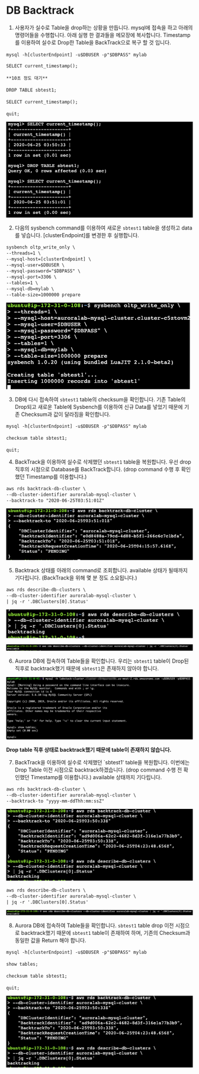 # DB Backtrack

1. 사용자가 실수로 Table을 drop하는 상황을 만듭니다. mysql에 접속을 하고 아래의 명령어들을 수행합니다. 아래 실행 한 결과들을 메모장에 복사합니다. Timestamp를 이용하여 실수로 Drop한 Table을 BackTrack으로 복구 할 것 입니다.

`mysql -h[clusterEndpoint] -u$DBUSER -p"$DBPASS" mylab`

```
SELECT current_timestamp();

**10초 정도 대기**

DROP TABLE sbtest1;

SELECT current_timestamp();

quit;

```

<kbd> ![GitHub Logo](images/5-drop-table.png) </kbd>

2. 다음의 sysbench command를 이용하여 새로운 `sbtest1` table을 생성하고 data를 넣습니다. [clusterEndpoint]를 변경한 후 실행합니다.

```
sysbench oltp_write_only \
--threads=1 \
--mysql-host=[clusterEndpoint] \
--mysql-user=$DBUSER \
--mysql-password="$DBPASS" \
--mysql-port=3306 \
--tables=1 \
--mysql-db=mylab \
--table-size=1000000 prepare
```

<kbd> ![GitHub Logo](images/5-sysbench.png) </kbd>

3. DB에 다시 접속하여 `sbtest1` table의 checksum을 확인합니다. 기존 Table의 Drop되고 새로운 Table에 Sysbench를 이용하여 신규 Data를 넣었기 때문에 기존 Checksum과 값이 달라짐을 확인합니다.

```
mysql -h[clusterEndpoint] -u$DBUSER -p"$DBPASS" mylab

checksum table sbtest1;

quit;
```

4. BackTrack을 이용하여 실수로 삭제했던 `sbtest1` table을 복원합니다. 우선 drop 직후의 시점으로 Database를 BackTrack합니다. (drop command 수행 후 확인했던 Timestamp를 이용합니다.)

```
aws rds backtrack-db-cluster \
--db-cluster-identifier auroralab-mysql-cluster \
--backtrack-to "2020-06-25T03:51:01Z"
```

<kbd> ![GitHub Logo](images/5-backtrack1.png) </kbd>

5. Backtrack 상태를 아래의 command로 조회합니다. available 상태가 될때까지 기다립니다. (BackTrack을 위해 몇 분 정도 소요됩니다.)

```
aws rds describe-db-clusters \
--db-cluster-identifier auroralab-mysql-cluster \
| jq -r '.DBClusters[0].Status'
```

<kbd> ![GitHub Logo](images/5-backtrack2.png) </kbd>

<kbd> ![GitHub Logo](images/5-backtrack3.png) </kbd>

6. Aurora DB에 접속하여 Table들을 확인합니다. 우리는 `sbtest1` table이 Drop된 직후로 backtrack했기 때문에 `sbtest1`은 존재하지 않아야 합니다.

<kbd> ![GitHub Logo](images/5-show-tables.png) </kbd>

**Drop table 직후 상태로 backtrack했기 때문에 table이 존재하지 않습니다.**

7. BackTrack을 이용하여 실수로 삭제했던 `sbtest1' table을 복원합니다. 이번에는 Drop Table 이전 시점으로 backtrack하겠습니다. (drop command 수행 전 확인했던 Timestamp를 이용합니다.) available 상태까지 기다립니다.

```
aws rds backtrack-db-cluster \
--db-cluster-identifier auroralab-mysql-cluster \
--backtrack-to "yyyy-mm-ddThh:mm:ssZ"
```

<kbd> ![GitHub Logo](images/5-backtrack4.png) </kbd>

```
aws rds describe-db-clusters \
--db-cluster-identifier auroralab-mysql-cluster \
| jq -r '.DBClusters[0].Status'
```

<kbd> ![GitHub Logo](images/5-backtrack5.png) </kbd>

8. Aurora DB에 접속하여 Table들을 확인합니다. `sbtest1` table drop 이전 시점으로 backtrack했기 때문에 `sbtest1` table이 존재하여 하며, 기존의 Checksum과 동일한 값을 Return 해야 합니다.

```
mysql -h[clusterEndpoint] -u$DBUSER -p"$DBPASS" mylab

show tables;

checksum table sbtest1;

quit;
```

<kbd> ![GitHub Logo](images/5-backtrack4.png) </kbd>
